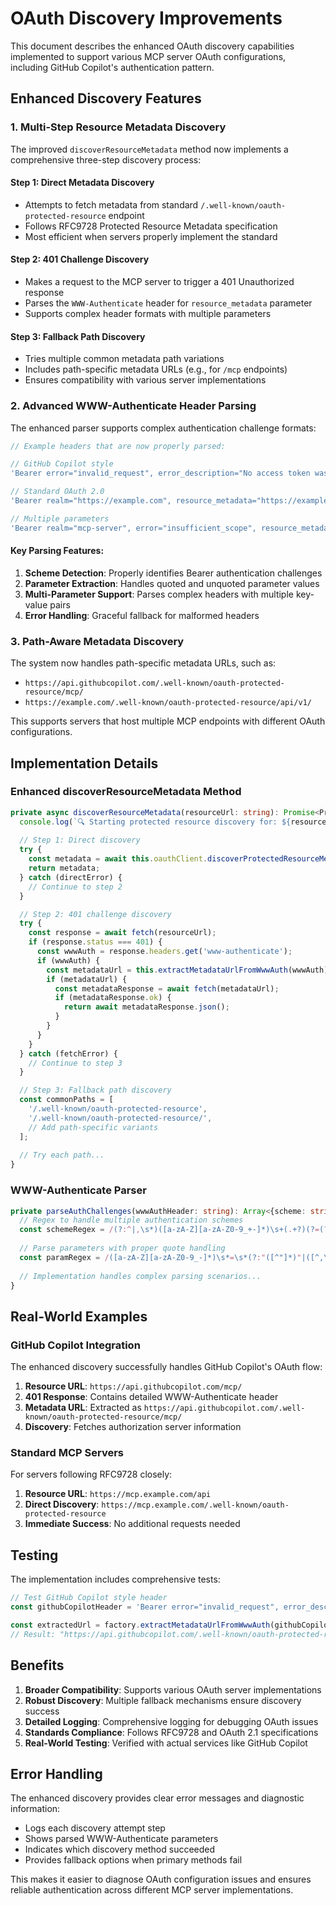 # OAuth Discovery Improvements

This document describes the enhanced OAuth discovery capabilities implemented to support various MCP server OAuth configurations, including GitHub Copilot's authentication pattern.

## Enhanced Discovery Features

### 1. Multi-Step Resource Metadata Discovery

The improved `discoverResourceMetadata` method now implements a comprehensive three-step discovery process:

#### Step 1: Direct Metadata Discovery
- Attempts to fetch metadata from standard `/.well-known/oauth-protected-resource` endpoint
- Follows RFC9728 Protected Resource Metadata specification
- Most efficient when servers properly implement the standard

#### Step 2: 401 Challenge Discovery
- Makes a request to the MCP server to trigger a 401 Unauthorized response
- Parses the `WWW-Authenticate` header for `resource_metadata` parameter
- Supports complex header formats with multiple parameters

#### Step 3: Fallback Path Discovery
- Tries multiple common metadata path variations
- Includes path-specific metadata URLs (e.g., for `/mcp` endpoints)
- Ensures compatibility with various server implementations

### 2. Advanced WWW-Authenticate Header Parsing

The enhanced parser supports complex authentication challenge formats:

```typescript
// Example headers that are now properly parsed:

// GitHub Copilot style
'Bearer error="invalid_request", error_description="No access token was provided in this request", resource_metadata="https://api.githubcopilot.com/.well-known/oauth-protected-resource/mcp/"'

// Standard OAuth 2.0
'Bearer realm="https://example.com", resource_metadata="https://example.com/.well-known/oauth-protected-resource"'

// Multiple parameters
'Bearer realm="mcp-server", error="insufficient_scope", resource_metadata="https://mcp.example.com/.well-known/oauth-protected-resource"'
```

#### Key Parsing Features:

1. **Scheme Detection**: Properly identifies Bearer authentication challenges
2. **Parameter Extraction**: Handles quoted and unquoted parameter values
3. **Multi-Parameter Support**: Parses complex headers with multiple key-value pairs
4. **Error Handling**: Graceful fallback for malformed headers

### 3. Path-Aware Metadata Discovery

The system now handles path-specific metadata URLs, such as:

- `https://api.githubcopilot.com/.well-known/oauth-protected-resource/mcp/`
- `https://example.com/.well-known/oauth-protected-resource/api/v1/`

This supports servers that host multiple MCP endpoints with different OAuth configurations.

## Implementation Details

### Enhanced discoverResourceMetadata Method

```typescript
private async discoverResourceMetadata(resourceUrl: string): Promise<ProtectedResourceMetadata> {
  console.log(`🔍 Starting protected resource discovery for: ${resourceUrl}`);
  
  // Step 1: Direct discovery
  try {
    const metadata = await this.oauthClient.discoverProtectedResourceMetadata(resourceUrl);
    return metadata;
  } catch (directError) {
    // Continue to step 2
  }

  // Step 2: 401 challenge discovery
  try {
    const response = await fetch(resourceUrl);
    if (response.status === 401) {
      const wwwAuth = response.headers.get('www-authenticate');
      if (wwwAuth) {
        const metadataUrl = this.extractMetadataUrlFromWwwAuth(wwwAuth);
        if (metadataUrl) {
          const metadataResponse = await fetch(metadataUrl);
          if (metadataResponse.ok) {
            return await metadataResponse.json();
          }
        }
      }
    }
  } catch (fetchError) {
    // Continue to step 3
  }

  // Step 3: Fallback path discovery
  const commonPaths = [
    '/.well-known/oauth-protected-resource',
    '/.well-known/oauth-protected-resource/',
    // Add path-specific variants
  ];
  
  // Try each path...
}
```

### WWW-Authenticate Parser

```typescript
private parseAuthChallenges(wwwAuthHeader: string): Array<{scheme: string, params: Map<string, string>}> {
  // Regex to handle multiple authentication schemes
  const schemeRegex = /(?:^|,\s*)([a-zA-Z][a-zA-Z0-9_+-]*)\s+(.+?)(?=(?:,\s*[a-zA-Z][a-zA-Z0-9_+-]*\s)|$)/g;
  
  // Parse parameters with proper quote handling
  const paramRegex = /([a-zA-Z][a-zA-Z0-9_-]*)\s*=\s*(?:"([^"]*)"|([^,\s]+))/g;
  
  // Implementation handles complex parsing scenarios...
}
```

## Real-World Examples

### GitHub Copilot Integration

The enhanced discovery successfully handles GitHub Copilot's OAuth flow:

1. **Resource URL**: `https://api.githubcopilot.com/mcp/`
2. **401 Response**: Contains detailed WWW-Authenticate header
3. **Metadata URL**: Extracted as `https://api.githubcopilot.com/.well-known/oauth-protected-resource/mcp/`
4. **Discovery**: Fetches authorization server information

### Standard MCP Servers

For servers following RFC9728 closely:

1. **Resource URL**: `https://mcp.example.com/api`
2. **Direct Discovery**: `https://mcp.example.com/.well-known/oauth-protected-resource`
3. **Immediate Success**: No additional requests needed

## Testing

The implementation includes comprehensive tests:

```typescript
// Test GitHub Copilot style header
const githubCopilotHeader = 'Bearer error="invalid_request", error_description="No access token was provided in this request", resource_metadata="https://api.githubcopilot.com/.well-known/oauth-protected-resource/mcp/"';

const extractedUrl = factory.extractMetadataUrlFromWwwAuth(githubCopilotHeader);
// Result: "https://api.githubcopilot.com/.well-known/oauth-protected-resource/mcp/"
```

## Benefits

1. **Broader Compatibility**: Supports various OAuth server implementations
2. **Robust Discovery**: Multiple fallback mechanisms ensure discovery success
3. **Detailed Logging**: Comprehensive logging for debugging OAuth issues
4. **Standards Compliance**: Follows RFC9728 and OAuth 2.1 specifications
5. **Real-World Testing**: Verified with actual services like GitHub Copilot

## Error Handling

The enhanced discovery provides clear error messages and diagnostic information:

- Logs each discovery attempt step
- Shows parsed WWW-Authenticate parameters
- Indicates which discovery method succeeded
- Provides fallback options when primary methods fail

This makes it easier to diagnose OAuth configuration issues and ensures reliable authentication across different MCP server implementations.